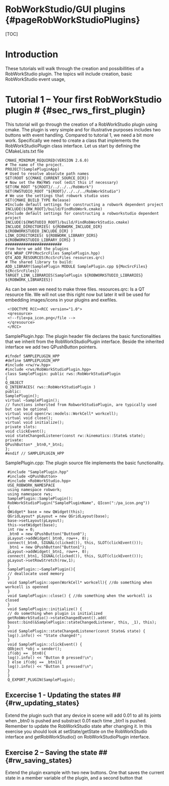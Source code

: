 RobWorkStudio/GUI plugins     {#pageRobWorkStudioPlugins} 
===========================

[TOC]

# Introduction #
These tutorials will walk through the creation and possibillities of a RobWorkStudio plugin. The topics will
include creation, basic RobWorkStudio event usage,

# Tutorial 1 – Your first RobWorkStudio plugin # {#sec_rws_first_plugin}
 This tutorial will go through the creation of a RobWorkStudio plugin using cmake. The plugin is very simple
 and for illustrative purposes includes two buttons with event handling.
 Compared to tutorial 1, we need a bit more work. Specifically we need to create a class that implements
 the RobWorkStudioPlugin class interface. Let us start by defining the CMakeLists.txt file
 
 ~~~
 CMAKE_MINIMUM_REQUIRED(VERSION 2.6.0)
 # The name of the project.
 PROJECT(SamplePluginApp)
 # Used to resolve absolute path names
 SET(ROOT ${CMAKE_CURRENT_SOURCE_DIR})
 # Now set the RW/RWS root (edit this if necessary)
 SET(RW_ROOT "${ROOT}/../../../RobWork")
 SET(RWSTUDIO_ROOT "${ROOT}/../../../RobWorkStudio")
 # We use the settings that robwork studio uses
 SET(CMAKE_BUILD_TYPE Release)
 #Include default settings for constructing a robwork dependent project
 INCLUDE(${RW_ROOT}/build/FindRobWork.cmake)
 #Include default settings for constructing a robworkstudio dependent project
 INCLUDE(${RWSTUDIO_ROOT}/build/FindRobWorkStudio.cmake)
 INCLUDE_DIRECTORIES( ${ROBWORK_INCLUDE_DIR} ${ROBWORKSTUDIO_INCLUDE_DIR} )
 LINK_DIRECTORIES( ${ROBWORK_LIBRARY_DIRS} ${ROBWORKSTUDIO_LIBRARY_DIRS} )
 #########################
 From here we add the plugins
 QT4_WRAP_CPP(MocSrcFiles SamplePlugin.hpp)
 QT4_ADD_RESOURCES(RccSrcFiles resources.qrc)
 # The shared library to build:
 ADD_LIBRARY(SamplePlugin MODULE SamplePlugin.cpp ${MocSrcFiles} ${RccSrcFiles})
 TARGET_LINK_LIBRARIES(SamplePlugin ${ROBWORKSTUDIO_LIBRARIES} ${ROBWORK_LIBRARIES})
 ~~~

 As can be seen we need to make three files.
 resources.qrc: Is a QT resource file. We will not use this right now but later it will be used for embedding
 images/icons in your plugins and exefiles.
~~~{.xml}
 <!DOCTYPE RCC><RCC version="1.0">
 <qresource>
 <!--file>pa_icon.png</file -->
 </qresource>
 </RCC>
~~~

 SamplePlugin.hpp: The plugin header file declares the basic functionalities that we inherit from the
 RobWorkStudioPlugin interface. Beside the inherited interface we add two QPushButton pointers.

 ~~~{.cpp}
 #ifndef SAMPLEPLUGIN_HPP
 #define SAMPLEPLUGIN_HPP
 #include <rw/rw.hpp>
 #include <rws/RobWorkStudioPlugin.hpp>
 class SamplePlugin: public rws::RobWorkStudioPlugin
 {
 Q_OBJECT
 Q_INTERFACES( rws::RobWorkStudioPlugin )
 public:
 SamplePlugin();
 virtual ~SamplePlugin();
 // functions inherited from RobworkStudioPlugin, are typically used but can be optional
 virtual void open(rw::models::WorkCell* workcell);
 virtual void close();
 virtual void initialize();
 private slots:
 void clickEvent();
 void stateChangedListener(const rw::kinematics::State& state);
 private:
 QPushButton* _btn0,*_btn1;
 };
 #endif // SAMPLEPLUGIN_HPP
 ~~~

 SamplePlugin.cpp: The plugin source file implements the basic functionality.

~~~{.cpp}
 #include "SamplePlugin.hpp"
 #include <QPushButton>
 #include <RobWorkStudio.hpp>
 USE_ROBWORK_NAMESPACE
 using namespace robwork;
 using namespace rws;
 SamplePlugin::SamplePlugin():
 RobWorkStudioPlugin("SamplePluginName", QIcon(":/pa_icon.png"))
 {
 QWidget* base = new QWidget(this);
 QGridLayout* pLayout = new QGridLayout(base);
 base->setLayout(pLayout);
 this->setWidget(base);
 int row = 0;
 _btn0 = new QPushButton("Button0");
 pLayout->addWidget(_btn0, row++, 0);
 connect(_btn0, SIGNAL(clicked()), this, SLOT(clickEvent()));
 _btn1 = new QPushButton("Button1");
 pLayout->addWidget(_btn1, row++, 0);
 connect(_btn1, SIGNAL(clicked()), this, SLOT(clickEvent()));
 pLayout->setRowStretch(row,1);
 }
 SamplePlugin::~SamplePlugin(){
 // deallocate used memory
 }
 void SamplePlugin::open(WorkCell* workcell){ //do something when workcell is openned
 }
 void SamplePlugin::close() { //do something when the workcell is closed
 }
 void SamplePlugin::initialize() {
 // do something when plugin is initialized
 getRobWorkStudio()->stateChangedEvent().add(
 boost::bind(&SamplePlugin::stateChangedListener, this, _1), this);
 }
 void SamplePlugin::stateChangedListener(const State& state) {
 log().info() << "State changed!";
 }
 void SamplePlugin::clickEvent() {
 QObject *obj = sender();
 if(obj == _btn0){
 log().info() << "Button 0 pressed!\n";
 } else if(obj == _btn1){
 log().info() << "Button 1 pressed!\n";
 }
 }
 Q_EXPORT_PLUGIN(SamplePlugin);
~~~

## Excercise 1 - Updating the states ## {#rw_updating_states}
 Extend the plugin such that any device in scene will add 0.01 to all its joints when _btn0 is pushed and
 substract 0.01 each time _btn1 is pushed. Remember to update the RobWorkStudio state after changing it.
 In this exercise you should look at setState/getState on the RobWorkStudio interface and
 getRobWorkStudio() on RobWorkStudioPlugin interface.

## Exercise 2 – Saving the state ## {#rw_saving_states}
 Extend the plugin example with two new buttons. One that saves the current state in a member variable of
 the plugin, and a second button that

